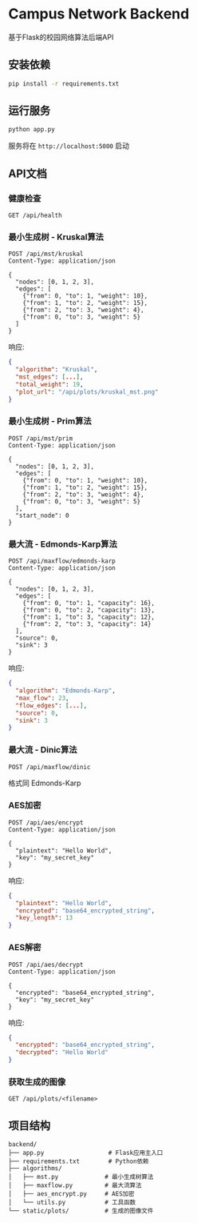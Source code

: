 # Campus Network Backend

基于Flask的校园网络算法后端API

## 安装依赖

```bash
pip install -r requirements.txt
```

## 运行服务

```bash
python app.py
```

服务将在 `http://localhost:5000` 启动

## API文档

### 健康检查
```
GET /api/health
```

### 最小生成树 - Kruskal算法
```
POST /api/mst/kruskal
Content-Type: application/json

{
  "nodes": [0, 1, 2, 3],
  "edges": [
    {"from": 0, "to": 1, "weight": 10},
    {"from": 1, "to": 2, "weight": 15},
    {"from": 2, "to": 3, "weight": 4},
    {"from": 0, "to": 3, "weight": 5}
  ]
}
```

响应:
```json
{
  "algorithm": "Kruskal",
  "mst_edges": [...],
  "total_weight": 19,
  "plot_url": "/api/plots/kruskal_mst.png"
}
```

### 最小生成树 - Prim算法
```
POST /api/mst/prim
Content-Type: application/json

{
  "nodes": [0, 1, 2, 3],
  "edges": [
    {"from": 0, "to": 1, "weight": 10},
    {"from": 1, "to": 2, "weight": 15},
    {"from": 2, "to": 3, "weight": 4},
    {"from": 0, "to": 3, "weight": 5}
  ],
  "start_node": 0
}
```

### 最大流 - Edmonds-Karp算法
```
POST /api/maxflow/edmonds-karp
Content-Type: application/json

{
  "nodes": [0, 1, 2, 3],
  "edges": [
    {"from": 0, "to": 1, "capacity": 16},
    {"from": 0, "to": 2, "capacity": 13},
    {"from": 1, "to": 3, "capacity": 12},
    {"from": 2, "to": 3, "capacity": 14}
  ],
  "source": 0,
  "sink": 3
}
```

响应:
```json
{
  "algorithm": "Edmonds-Karp",
  "max_flow": 23,
  "flow_edges": [...],
  "source": 0,
  "sink": 3
}
```

### 最大流 - Dinic算法
```
POST /api/maxflow/dinic
```
格式同 Edmonds-Karp

### AES加密
```
POST /api/aes/encrypt
Content-Type: application/json

{
  "plaintext": "Hello World",
  "key": "my_secret_key"
}
```

响应:
```json
{
  "plaintext": "Hello World",
  "encrypted": "base64_encrypted_string",
  "key_length": 13
}
```

### AES解密
```
POST /api/aes/decrypt
Content-Type: application/json

{
  "encrypted": "base64_encrypted_string",
  "key": "my_secret_key"
}
```

响应:
```json
{
  "encrypted": "base64_encrypted_string",
  "decrypted": "Hello World"
}
```

### 获取生成的图像
```
GET /api/plots/<filename>
```

## 项目结构

```
backend/
├── app.py                  # Flask应用主入口
├── requirements.txt        # Python依赖
├── algorithms/
│   ├── mst.py             # 最小生成树算法
│   ├── maxflow.py         # 最大流算法
│   ├── aes_encrypt.py     # AES加密
│   └── utils.py           # 工具函数
└── static/plots/          # 生成的图像文件
```
